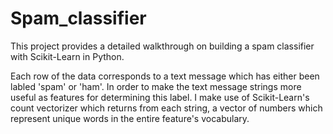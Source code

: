 # Spam_classifier
This project provides a detailed walkthrough on building a spam classifier with Scikit-Learn in Python.

Each row of the data corresponds to a text message which has either been labled 'spam' or 'ham'. 
In order to make the text message strings more useful as features for determining this label. 
I make use of Scikit-Learn's count vectorizer which returns from each string, a vector of numbers which 
represent unique words in the entire feature's vocabulary.
